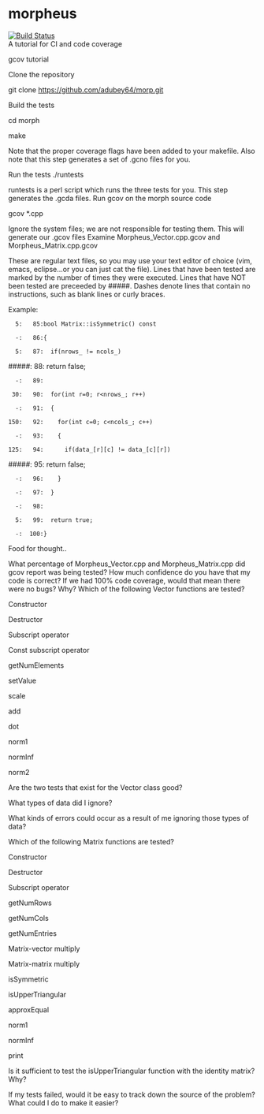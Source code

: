 # morpheus
[![Build Status](https://travis-ci.org/adubey64/morph.svg?branch=master)](https://travis-ci.org/adubey64/morph)  
A tutorial for CI and code coverage

gcov tutorial

Clone the repository

git clone https://github.com/adubey64/morp.git

Build the tests

cd morph

make

Note that the proper coverage flags have been added to your makefile. Also note that this step generates a set of .gcno files for you.

Run the tests
./runtests

runtests is a perl script which runs the three tests for you. This step generates the .gcda files.
Run gcov on the morph source code

gcov *.cpp

Ignore the system files; we are not responsible for testing them. This will generate our .gcov files
Examine Morpheus_Vector.cpp.gcov and Morpheus_Matrix.cpp.gcov

These are regular text files, so you may use your text editor of choice (vim, emacs, eclipse...or you can just cat the file). Lines that have been tested are marked by the number of times they were executed. Lines that have NOT been tested are preceeded by #####. Dashes denote lines that contain no instructions, such as blank lines or curly braces.

Example: 

      5:   85:bool Matrix::isSymmetric() const

      -:   86:{
      
      5:   87:  if(nrows_ != ncols_)
  
  #####:   88:    return false;
  
      -:   89:
     
     30:   90:  for(int r=0; r<nrows_; r++)
     
      -:   91:  {
    
    150:   92:    for(int c=0; c<ncols_; c++)
    
      -:   93:    {
    
    125:   94:      if(data_[r][c] != data_[c][r])
  
  #####:   95:        return false;
  
      -:   96:    }
      
      -:   97:  }
      
      -:   98:
      
      5:   99:  return true;
      
      -:  100:}
   
Food for thought..

What percentage of Morpheus_Vector.cpp and Morpheus_Matrix.cpp did gcov report was being tested?
How much confidence do you have that my code is correct?
If we had 100% code coverage, would that mean there were no bugs? Why?
Which of the following Vector functions are tested?

Constructor

Destructor

Subscript operator

Const subscript operator

getNumElements

setValue

scale

add

dot

norm1

normInf

norm2

Are the two tests that exist for the Vector class good?

What types of data did I ignore?

What kinds of errors could occur as a result of me ignoring those types of data?

Which of the following Matrix functions are tested?

Constructor

Destructor

Subscript operator

getNumRows

getNumCols

getNumEntries

Matrix-vector multiply

Matrix-matrix multiply

isSymmetric

isUpperTriangular

approxEqual

norm1

normInf

print

Is it sufficient to test the isUpperTriangular function with the identity matrix? Why?

If my tests failed, would it be easy to track down the source of the problem? What could I do to make it easier?
